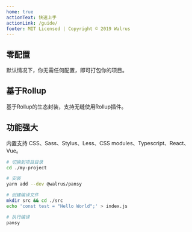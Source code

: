 ```yaml
---
home: true
actionText: 快速上手
actionLink: /guide/
footer: MIT Licensed | Copyright © 2019 Walrus
---
```


<div class="features">
  <div class="feature">
    <h2>零配置</h2>
    <p>默认情况下，你无需任何配置，即可打包你的项目。</p>
  </div>
  <div class="feature">
    <h2>基于Rollup</h2>
    <p>基于Rollup的生态封装，支持无缝使用Rollup插件。</p>
  </div>
  <div class="feature">
    <h2>功能强大</h2>
    <p>内置支持 CSS、Sass、Stylus、Less、CSS modules、Typescript、React、Vue。</p>
  </div>
</div>

```bash
# 切换到项目目录
cd ./my-project

# 安装
yarn add --dev @walrus/pansy

# 创建编译文件
mkdir src && cd ./src
echo 'const test = "Hello World";' > index.js

# 执行编译
pansy
```

